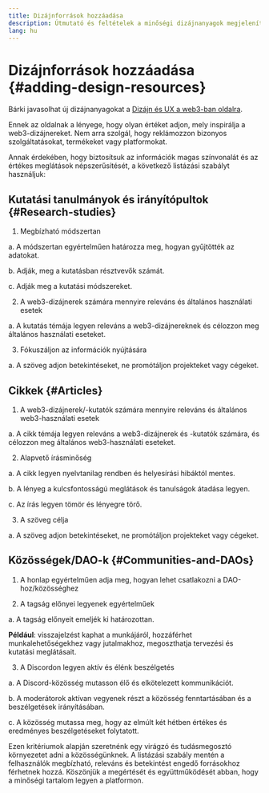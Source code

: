 ```yaml
---
title: Dizájnforrások hozzáadása
description: Útmutató és feltételek a minőségi dizájnanyagok megjelenítéséhez az ethereum.org-on
lang: hu
---
```


# Dizájnforrások hozzáadása {#adding-design-resources}

Bárki javasolhat új dizájnanyagokat a [Dizájn és UX a web3-ban oldalra](/developers/docs/design-and-ux/).

Ennek az oldalnak a lényege, hogy olyan értéket adjon, mely inspirálja a web3-dizájnereket. Nem arra szolgál, hogy reklámozzon bizonyos szolgáltatásokat, termékeket vagy platformokat.

Annak érdekében, hogy biztosítsuk az információk magas színvonalát és az értékes meglátások népszerűsítését, a következő listázási szabályt használjuk:

## Kutatási tanulmányok és irányítópultok {#Research-studies}

1. Megbízható módszertan

a. A módszertan egyértelműen határozza meg, hogyan gyűjtötték az adatokat.

b. Adják, meg a kutatásban résztvevők számát.

c. Adják meg a kutatási módszereket.

2. A web3-dizájnerek számára mennyire releváns és általános használati esetek

a. A kutatás témája legyen releváns a web3-dizájnereknek és célozzon meg általános használati eseteket.

3. Fókuszáljon az információk nyújtására

a. A szöveg adjon betekintéseket, ne promótáljon projekteket vagy cégeket.

## Cikkek {#Articles}

1. A web3-dizájnerek/-kutatók számára mennyire releváns és általános web3-használati esetek

a. A cikk témája legyen releváns a web3-dizájnerek és -kutatók számára, és célozzon meg általános web3-használati eseteket.

2. Alapvető írásminőség

a. A cikk legyen nyelvtanilag rendben és helyesírási hibáktól mentes.

b. A lényeg a kulcsfontosságú meglátások és tanulságok átadása legyen.

c. Az írás legyen tömör és lényegre törő.

3. A szöveg célja

a. A szöveg adjon betekintéseket, ne promótáljon projekteket vagy cégeket.

## Közösségek/DAO-k {#Communities-and-DAOs}

1. A honlap egyértelműen adja meg, hogyan lehet csatlakozni a DAO-hoz/közösséghez

2. A tagság előnyei legyenek egyértelműek

a. A tagság előnyeit emeljék ki határozottan.

**Például**: visszajelzést kaphat a munkájáról, hozzáférhet munkalehetőségekhez vagy jutalmakhoz, megoszthatja tervezési és kutatási meglátásait.

3. A Discordon legyen aktív és élénk beszélgetés

a. A Discord-közösség mutasson élő és elkötelezett kommunikációt.

b. A moderátorok aktívan vegyenek részt a közösség fenntartásában és a beszélgetések irányításában.

c. A közösség mutassa meg, hogy az elmúlt két hétben értékes és eredményes beszélgetéseket folytatott.

Ezen kritériumok alapján szeretnénk egy virágzó és tudásmegosztó környezetet adni a közösségünknek. A listázási szabály mentén a felhasználók megbízható, releváns és betekintést engedő forrásokhoz férhetnek hozzá. Köszönjük a megértését és együttműködését abban, hogy a minőségi tartalom legyen a platformon.
